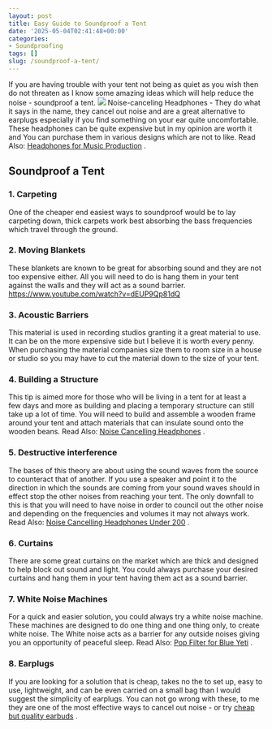 ```yaml
---
layout: post
title: Easy Guide to Soundproof a Tent
date: '2025-05-04T02:41:48+00:00'
categories:
- Soundproofing
tags: []
slug: /soundproof-a-tent/
---
```


If you are having trouble with your tent not being as quiet as you wish then do not threaten as I know some amazing ideas which will help reduce the noise - soundproof a tent.
![](/assets/img/12/Pest-Control.jpg)
Noise-canceling Headphones - They do what it says in the name, they cancel out noise and are a great alternative to earplugs especially if you find something on your ear quite uncomfortable.
These headphones can be quite expensive but in my opinion are worth it and You can purchase them in various designs which are not to like. Read Also:
[Headphones for Music Production](https://pestpolicy.com/best-headphones-for-music-production/)
.
## Soundproof a Tent
### 1. Carpeting
One of the cheaper end easiest ways to soundproof would be to lay carpeting down, thick carpets work best absorbing the bass frequencies which travel through the ground.
### 2. Moving Blankets
These blankets are known to be great for absorbing sound and they are not too expensive either. All you will need to do is hang them in your tent against the walls and they will act as a sound barrier.
https://www.youtube.com/watch?v=dEUP9Qp81dQ
### 3. Acoustic Barriers
This material is used in recording studios granting it a great material to use. It can be on the more expensive side but I believe it is worth every penny.
When purchasing the material companies size them to room size in a house or studio so you may have to cut the material down to the size of your tent.
### 4. Building a Structure
This tip is aimed more for those who will be living in a tent for at least a few days and more as building and placing a temporary structure can still take up a lot of time.
You will need to build and assemble a wooden frame around your tent and attach materials that can insulate sound onto the wooden beans. Read Also:
[Noise Cancelling Headphones](https://pestpolicy.com/best-noise-cancelling-headphones/)
.
### 5. Destructive interference
The bases of this theory are about using the sound waves from the source to counteract that of another. If you use a speaker and point it to the direction in which the sounds are coming from your sound waves should in effect stop the other noises from reaching your tent.
The only downfall to this is that you will need to have noise in order to council out the other noise and depending on the frequencies and volumes it may not always work. Read Also:
[Noise Cancelling Headphones Under 200](https://pestpolicy.com/best-noise-cancelling-headphones-under-200/)
.
### 6. Curtains
There are some great curtains on the market which are thick and designed to help block out sound and light.
You could always purchase your desired curtains and hang them in your tent having them act as a sound barrier.
### 7. White Noise Machines
For a quick and easier solution, you could always try a white noise machine. These machines are designed to do one thing and one thing only, to create white noise.
The White noise acts as a barrier for any outside noises giving you an opportunity of peaceful sleep. Read Also:
[Pop Filter for Blue Yeti](https://pestpolicy.com/best-pop-filter-for-blue-yeti/)
.
### 8. Earplugs
If you are looking for a solution that is cheap, takes no the to set up, easy to use, lightweight, and can be even carried on a small bag than I would suggest the simplicity of earplugs.
You can not go wrong with these, to me they are one of the most effective ways to cancel out noise - or try
[cheap but quality earbuds](https://pestpolicy.com/best-earbuds-under-50/)
.
